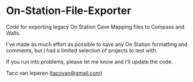 # On-Station-File-Exporter
Code for exporting legacy On Station Cave Mapping files to Compass and Walls.

I've made as much effort as possible to save any On Station formatting and comments, but I had a limited selection of projects to test with.

If you run into problems, please let me know and I'll update the code.

Taco van Ieperen (tacovan@gmail.com)
